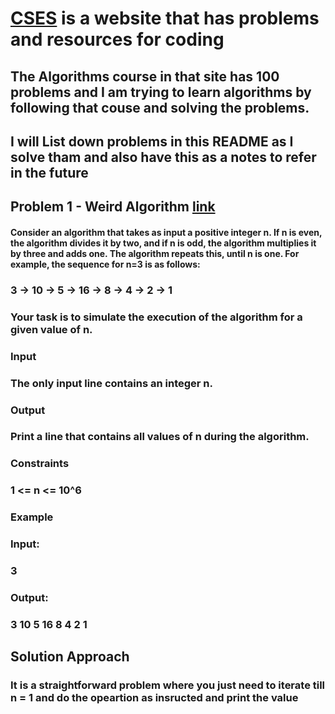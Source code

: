 # [CSES](https://cses.fi/) is a website that has problems and resources for coding

## The Algorithms course in that site has 100 problems and I am trying to learn algorithms by following that couse and solving the problems.

## I will List down problems in this README as I solve tham and also have this as a notes to refer in the future


## Problem 1 - Weird Algorithm [link](https://cses.fi/alon/task/1068)

#### Consider an algorithm that takes as input a positive integer n. If n is even, the algorithm divides it by two, and if n is odd, the algorithm multiplies it by three and adds one. The algorithm repeats this, until n is one. For example, the sequence for n=3 is as follows:
### 3  ->  10  -> 5 -> 16 -> 8 -> 4 -> 2 -> 1 
### Your task is to simulate the execution of the algorithm for a given value of n.
### Input
### The only input line contains an integer n.
### Output
### Print a line that contains all values of n during the algorithm.
### Constraints
### 1 <= n <= 10^6
### Example
### Input:
### 3
### Output:
### 3 10 5 16 8 4 2 1

## Solution Approach 
### It is a straightforward problem where you just need to iterate till n = 1 and do the opeartion as insructed and print the value